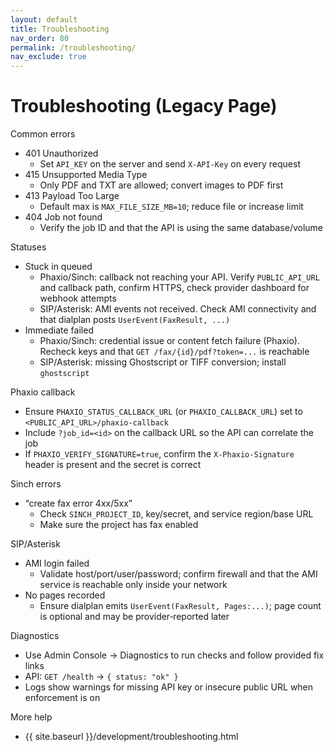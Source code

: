```yaml
---
layout: default
title: Troubleshooting
nav_order: 80
permalink: /troubleshooting/
nav_exclude: true
---
```


# Troubleshooting (Legacy Page)

Common errors
- 401 Unauthorized
  - Set `API_KEY` on the server and send `X-API-Key` on every request
- 415 Unsupported Media Type
  - Only PDF and TXT are allowed; convert images to PDF first
- 413 Payload Too Large
  - Default max is `MAX_FILE_SIZE_MB=10`; reduce file or increase limit
- 404 Job not found
  - Verify the job ID and that the API is using the same database/volume

Statuses
- Stuck in queued
  - Phaxio/Sinch: callback not reaching your API. Verify `PUBLIC_API_URL` and callback path, confirm HTTPS, check provider dashboard for webhook attempts
  - SIP/Asterisk: AMI events not received. Check AMI connectivity and that dialplan posts `UserEvent(FaxResult, ...)`
- Immediate failed
  - Phaxio/Sinch: credential issue or content fetch failure (Phaxio). Recheck keys and that `GET /fax/{id}/pdf?token=...` is reachable
  - SIP/Asterisk: missing Ghostscript or TIFF conversion; install `ghostscript`

Phaxio callback
- Ensure `PHAXIO_STATUS_CALLBACK_URL` (or `PHAXIO_CALLBACK_URL`) set to `<PUBLIC_API_URL>/phaxio-callback`
- Include `?job_id=<id>` on the callback URL so the API can correlate the job
- If `PHAXIO_VERIFY_SIGNATURE=true`, confirm the `X-Phaxio-Signature` header is present and the secret is correct

Sinch errors
- “create fax error 4xx/5xx”
  - Check `SINCH_PROJECT_ID`, key/secret, and service region/base URL
  - Make sure the project has fax enabled

SIP/Asterisk
- AMI login failed
  - Validate host/port/user/password; confirm firewall and that the AMI service is reachable only inside your network
- No pages recorded
  - Ensure dialplan emits `UserEvent(FaxResult, Pages:...)`; page count is optional and may be provider‑reported later

Diagnostics
- Use Admin Console → Diagnostics to run checks and follow provided fix links
- API: `GET /health` → `{ status: "ok" }`
- Logs show warnings for missing API key or insecure public URL when enforcement is on

More help
- {{ site.baseurl }}/development/troubleshooting.html
